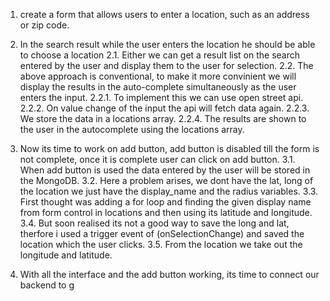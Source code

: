1. create a form that allows users to enter a location, such as an address or zip code.
2. In the search result while the user enters the location he should be able to choose a location
    2.1. Either we can get a result list on the search entered by the user and display them to the user for  selection.
    2.2. The above approach is conventional, to make it more convinient we will display the results in the auto-complete simultaneously as the user enters the input.
        2.2.1. To implement this we can use open street api.
        2.2.2. On value change of the input the api will fetch data again.
        2.2.3. We store the data in a locations array.
        2.2.4. The results are shown to the user in the autocomplete using the
        locations array.

3. Now its time to work on add button, add button is disabled till the form is not complete, once it is complete user can click on add button.
    3.1. When add button is used the data entered by the user will be stored in the MongoDB.
    3.2. Here a problem arises, we dont have the lat, long of the location we just have the display_name and the radius variables.
    3.3. First thought was adding  a for loop and finding the given display name from form control in locations and then using its latitude and longitude.
    3.4. But soon realised its not a good way to save the long and lat, therfore i used a trigger event of (onSelectionChange) and saved the location which the user clicks.
    3.5. From the location we take out the longitude and latitude.

4. With all the interface and the add button working, its time to connect our backend to g

